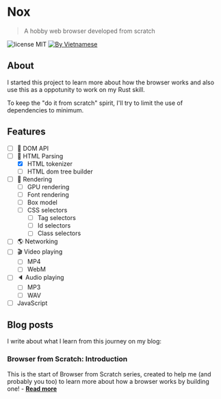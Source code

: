 # Nox
> A hobby web browser developed from scratch 

![license MIT](https://img.shields.io/badge/license-MIT-blue>)
[![By Vietnamese](https://raw.githubusercontent.com/webuild-community/badge/master/svg/by.svg)](https://webuild.community)

## About

I started this project to learn more about how the browser works and also use this as a oppotunity to work on my Rust skill.

To keep the "do it from scratch" spirit, I'll try to limit the use of dependencies to minimum.

## Features

- [ ] :electric_plug: DOM API
- [ ] :memo: HTML Parsing
  - [x] HTML tokenizer
  - [ ] HTML dom tree builder
- [ ] :art: Rendering
  - [ ] GPU rendering
  - [ ] Font rendering
  - [ ] Box model
  - [ ] CSS selectors
    - [ ] Tag selectors
    - [ ] Id selectors
    - [ ] Class selectors
- [ ] :earth_americas: Networking
- [ ] :clapper: Video playing
  - [ ] MP4
  - [ ] WebM
- [ ] :speaker: Audio playing
  - [ ] MP3
  - [ ] WAV
- [ ] JavaScript

## Blog posts

I write about what I learn from this journey on my blog:

### Browser from Scratch: Introduction

This is the start of Browser from Scratch series, created to help me (and probably you too) to learn more about how a browser works by building one! - [**Read more**][1]

[1]: https://zerox-dg.github.io/blog/2020/05/29/Browser-from-Scratch-Introduction/
